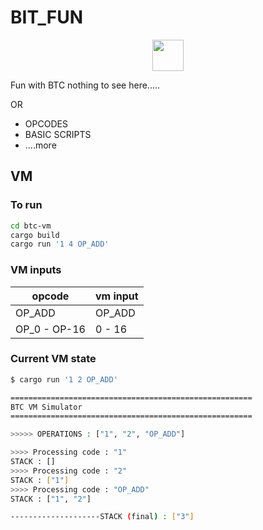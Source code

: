 # BIT_FUN

<div align='center'>
    <img src="https://cryptologos.cc/logos/bitcoin-btc-logo.png?v=029" width=50 height=50></img>
</div>

Fun with BTC nothing to see here.....

OR

- OPCODES
- BASIC SCRIPTS
- ....more

## VM

### To run

```sh
cd btc-vm
cargo build
cargo run '1 4 OP_ADD'
```

### VM inputs

| opcode       | vm input |
| ------------ | -------- |
| OP_ADD       | OP_ADD   |
| OP_0 - OP-16 | 0 - 16   |

### Current VM state

```sh
$ cargo run '1 2 OP_ADD'

======================================================
BTC VM Simulator
======================================================

>>>>> OPERATIONS : ["1", "2", "OP_ADD"]

>>>> Processing code : "1"
STACK : []
>>>> Processing code : "2"
STACK : ["1"]
>>>> Processing code : "OP_ADD"
STACK : ["1", "2"]

--------------------STACK (final) : ["3"]

```

